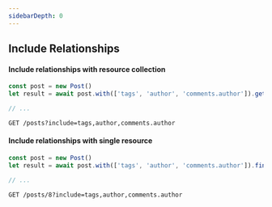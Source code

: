 ```yaml
---
sidebarDepth: 0
---
```


## Include Relationships

#### Include relationships with resource collection

```javascript
const post = new Post()
let result = await post.with(['tags', 'author', 'comments.author']).get()

// ...
```

```
GET /posts?include=tags,author,comments.author
```

#### Include relationships with single resource

```javascript
const post = new Post()
let result = await post.with(['tags', 'author', 'comments.author']).find(8)

// ...
```

```
GET /posts/8?include=tags,author,comments.author
```
